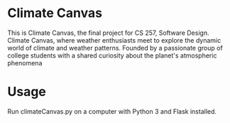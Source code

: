 # Climate Canvas
This is Climate Canvas, the final project for CS 257, Software Design. Climate Canvas, where weather enthusiasts meet to explore the dynamic world of climate and weather patterns. Founded by a passionate group of college students with a shared curiosity about the planet's atmospheric phenomena

# Usage
Run climateCanvas.py on a computer with Python 3 and Flask installed.
